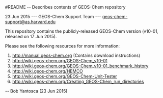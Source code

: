#README -- Describes contents of GEOS-Chem repository

23 Jun 2015 --- GEOS-Chem Support Team --- geos-chem-support@as.harvard.edu

This repository contains the publicly-released GEOS-Chem version (v10-01, released on 17 Jun 2015).

Please see the following resources for more information:

1. http://manual.geos-chem.org  (Contains download instructions)
2. http://wiki.geos-chem.org/GEOS-Chem_v10-01
3. http://wiki.geos-chem.org/GEOS-Chem_v10-01_benchmark_history
4. http://wiki.geos-chem.org/HEMCO
5. http://wiki.geos-chem.org/GEOS-Chem-Unit-Tester
6. http://wiki.geos-chem.org/Creating_GEOS-Chem_run_directories
 
-- Bob Yantosca (23 Jun 2015)